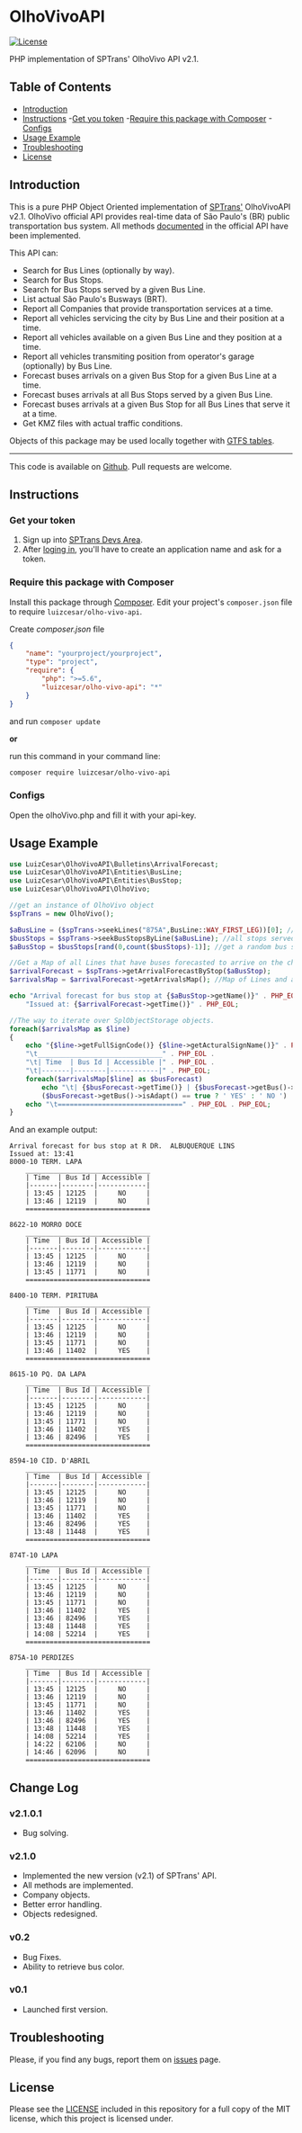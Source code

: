 # OlhoVivoAPI

[![License](https://img.shields.io/packagist/l/Longman/telegram-bot.svg)](https://github.com/php-telegram-bot/core/LICENSE.md)


PHP implementation of SPTrans' OlhoVivo API v2.1.

## Table of Contents
- [Introduction](#introduction)
- [Instructions](#instructions)
	-[Get you token](#get-your-token)
	-[Require this package with Composer](#require-this-package-with-composer)
	-[Configs](#configs)
- [Usage Example](#usage-example)
- [Troubleshooting](#troubleshooting)
- [License](#license)


## Introduction

This is a pure PHP Object Oriented implementation  of [SPTrans'](http://www.sptrans.com.br/) OlhoVivoAPI v2.1.
OlhoVivo official API provides real-time data of São Paulo's (BR) public transportation bus system.
All methods [documented](http://www.sptrans.com.br/desenvolvedores/APIOlhoVivo/Documentacao.aspx?1) in the official API have been implemented.

This API can:
- Search for Bus Lines (optionally by way).
- Search for Bus Stops.
- Search for Bus Stops served by a given Bus Line.
- List actual São Paulo's Busways (BRT).
- Report all Companies that provide transportation services at a time.
- Report all vehicles servicing the city by Bus Line and their position at a time.
- Report all vehicles available on a given Bus Line and they position at a time.
- Report all vehicles transmiting position from operator's garage (optionally) by Bus Line.
- Forecast buses arrivals on a given Bus Stop for a given Bus Line at a time.
- Forecast buses arrivals at all Bus Stops served by a given Bus Line.
- Forecast buses arrivals at a given Bus Stop for all Bus Lines that serve it at a time.
- Get KMZ files with actual traffic conditions.

Objects of this package may be used locally together with [GTFS tables](http://www.sptrans.com.br/desenvolvedores/GTFS.aspx).

-----
This code is available on
[Github](https://github.com/luizcesard/OlhoVivoAPI). Pull requests are welcome.

## Instructions

### Get your token

1. Sign up into [SPTrans Devs Area](http://www.sptrans.com.br/desenvolvedores/Cadastro.aspx).
2. After [loging in](http://www.sptrans.com.br/desenvolvedores/Default.aspx), you'll have to create an application name and ask for a token.

### Require this package with Composer

Install this package through [Composer](https://getcomposer.org/).
Edit your project's `composer.json` file to require
`luizcesar/olho-vivo-api`.

Create *composer.json* file
```json
{
    "name": "yourproject/yourproject",
    "type": "project",
    "require": {
        "php": ">=5.6",
        "luizcesar/olho-vivo-api": "*"
    }
}
```
and run `composer update`

**or**

run this command in your command line:

```bash
composer require luizcesar/olho-vivo-api
```

### Configs

Open the olhoVivo.php and fill it with your api-key.

## Usage Example

```php
use LuizCesar\OlhoVivoAPI\Bulletins\ArrivalForecast;
use LuizCesar\OlhoVivoAPI\Entities\BusLine;
use LuizCesar\OlhoVivoAPI\Entities\BusStop;
use LuizCesar\OlhoVivoAPI\OlhoVivo;

//get an instance of OlhoVivo object
$spTrans = new OlhoVivo();

$aBusLine = ($spTrans->seekLines("875A",BusLine::WAY_FIRST_LEG))[0]; //The first match of a line search
$busStops = $spTrans->seekBusStopsByLine($aBusLine); //all stops served by $aBusLine
$aBusStop = $busStops[rand(0,count($busStops)-1)]; //get a random bus stop of $busStops'

//Get a Map of all Lines that have buses forecasted to arrive on the chosen bus stop.
$arrivalForecast = $spTrans->getArrivalForecastByStop($aBusStop);
$arrivalsMap = $arrivalForecast->getArrivalsMap(); //Map of Lines and array of buses

echo "Arrival forecast for bus stop at {$aBusStop->getName()}" . PHP_EOL .
	"Issued at: {$arrivalForecast->getTime()}" . PHP_EOL;

//The way to iterate over SplObjectStorage objects.
foreach($arrivalsMap as $line)
{
	echo "{$line->getFullSignCode()} {$line->getActuralSignName()}" . PHP_EOL .
	"\t_______________________________" . PHP_EOL .
	"\t| Time  | Bus Id | Accessible |" . PHP_EOL .
	"\t|-------|--------|------------|" . PHP_EOL;
	foreach($arrivalsMap[$line] as $busForecast)
		echo "\t| {$busForecast->getTime()} | {$busForecast->getBus()->getId()}  |    " .
		($busForecast->getBus()->isAdapt() == true ? ' YES' : ' NO ') . "    |" . PHP_EOL;
	echo "\t===============================" . PHP_EOL . PHP_EOL;
}
```

And an example output:

```
Arrival forecast for bus stop at R DR.  ALBUQUERQUE LINS
Issued at: 13:41
8000-10 TERM. LAPA
	_______________________________
	| Time  | Bus Id | Accessible |
	|-------|--------|------------|
	| 13:45 | 12125  |     NO     |
	| 13:46 | 12119  |     NO     |
	===============================

8622-10 MORRO DOCE
	_______________________________
	| Time  | Bus Id | Accessible |
	|-------|--------|------------|
	| 13:45 | 12125  |     NO     |
	| 13:46 | 12119  |     NO     |
	| 13:45 | 11771  |     NO     |
	===============================

8400-10 TERM. PIRITUBA
	_______________________________
	| Time  | Bus Id | Accessible |
	|-------|--------|------------|
	| 13:45 | 12125  |     NO     |
	| 13:46 | 12119  |     NO     |
	| 13:45 | 11771  |     NO     |
	| 13:46 | 11402  |     YES    |
	===============================

8615-10 PQ. DA LAPA
	_______________________________
	| Time  | Bus Id | Accessible |
	|-------|--------|------------|
	| 13:45 | 12125  |     NO     |
	| 13:46 | 12119  |     NO     |
	| 13:45 | 11771  |     NO     |
	| 13:46 | 11402  |     YES    |
	| 13:46 | 82496  |     YES    |
	===============================

8594-10 CID. D'ABRIL 
	_______________________________
	| Time  | Bus Id | Accessible |
	|-------|--------|------------|
	| 13:45 | 12125  |     NO     |
	| 13:46 | 12119  |     NO     |
	| 13:45 | 11771  |     NO     |
	| 13:46 | 11402  |     YES    |
	| 13:46 | 82496  |     YES    |
	| 13:48 | 11448  |     YES    |
	===============================

874T-10 LAPA
	_______________________________
	| Time  | Bus Id | Accessible |
	|-------|--------|------------|
	| 13:45 | 12125  |     NO     |
	| 13:46 | 12119  |     NO     |
	| 13:45 | 11771  |     NO     |
	| 13:46 | 11402  |     YES    |
	| 13:46 | 82496  |     YES    |
	| 13:48 | 11448  |     YES    |
	| 14:08 | 52214  |     YES    |
	===============================

875A-10 PERDIZES
	_______________________________
	| Time  | Bus Id | Accessible |
	|-------|--------|------------|
	| 13:45 | 12125  |     NO     |
	| 13:46 | 12119  |     NO     |
	| 13:45 | 11771  |     NO     |
	| 13:46 | 11402  |     YES    |
	| 13:46 | 82496  |     YES    |
	| 13:48 | 11448  |     YES    |
	| 14:08 | 52214  |     YES    |
	| 14:22 | 62106  |     NO     |
	| 14:46 | 62096  |     NO     |
	===============================
```
## Change Log

### v2.1.0.1

- Bug solving.

### v2.1.0

- Implemented the new version (v2.1) of SPTrans' API.
- All methods are implemented.
- Company objects.
- Better error handling.
- Objects redesigned.

### v0.2

- Bug Fixes.
- Ability to retrieve bus color.

### v0.1

- Launched first version.

## Troubleshooting

Please, if you find any bugs, report them on [issues](https://github.com/luizcesard/OlhoVivoAPI/issues) page.

## License

Please see the [LICENSE](LICENSE.md) included in this repository for a full copy of the MIT license,
which this project is licensed under.
